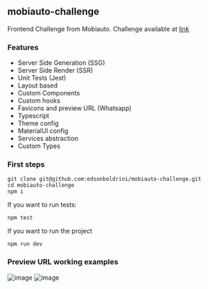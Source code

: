 ## mobiauto-challenge

Frontend Challenge from Mobiauto. Challenge available at [link](https://github.com/edsonboldrini/mobiauto-challenge/blob/main/Teste-Frontend.pdf)

### Features
- Server Side Generation (SSG)
- Server Side Render (SSR)
- Unit Tests (Jest)
- Layout based
- Custom Components
- Custom hooks
- Favicons and preview URL (Whatsapp)
- Typescript
- Theme config
- MaterialUI config
- Services abstraction
- Custom Types

### First steps
```
git clone git@github.com:edsonboldrini/mobiauto-challenge.git
cd mobiauto-challenge
npm i
```

If you want to run tests:
```
npm test 
```
If you want to run the project
```
npm run dev
```

### Preview URL working examples
![image](https://user-images.githubusercontent.com/31242886/209868892-f800c59d-c0a6-4e1d-9e84-9398ae2cc95a.png)
![image](https://user-images.githubusercontent.com/31242886/209868967-640eca8b-8d5c-4dd0-9fdb-17a65dc0af6c.png)


